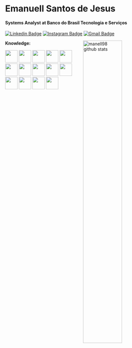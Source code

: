 # Emanuell Santos de Jesus
#### Systems Analyst at Banco do Brasil Tecnologia e Serviços 

[![Linkedin Badge](https://img.shields.io/badge/-Emanuell%20Santos-blue?style=flat-square&logo=Linkedin&logoColor=white&link=https://www.linkedin.com/in/manell98/)](https://www.linkedin.com/in/manell98/) 
[![Instagram Badge](https://img.shields.io/badge/-@u__manell-C13584?style=flat-square&logo=Instagram&logoColor=white&link=https://www.instagram.com/u_manell/)](https://www.instagram.com/u_manell/)
[![Gmail Badge](https://img.shields.io/badge/-dfmanu06@gmail.com-BB001B?style=flat-square&logo=Gmail&logoColor=white&link=mailto:dfmanu06@gmail.com)](mailto:dfmanu06@gmail.com)

<a href="https://github.com/manell98">
    <img width="50%" align="right" width="50%" alt="manell98 github stats" src="https://github-readme-stats.vercel.app/api?username=manell98&show_icons=false&hide_border=false"/>
</a>

**Knowledge:**  

<code><img height="40" width="40" src="https://www.vectorlogo.zone/logos/javascript/javascript-vertical.svg"></code>
<code><img height="40" width="40" src="https://www.vectorlogo.zone/logos/angular/angular-icon.svg"></code>
<code><img height="40" width="40" src="https://www.vectorlogo.zone/logos/typescriptlang/typescriptlang-icon.svg"></code>
<code><img height="40" width="40" src="https://www.vectorlogo.zone/logos/jestjsio/jestjsio-icon.svg"></code>
<code><img height="40" width="40" src="https://www.vectorlogo.zone/logos/java/java-icon.svg"></code>
<code><img height="40" width="40" src="https://www.vectorlogo.zone/logos/springio/springio-icon.svg"></code>
<code><img height="40" width="40" src="https://www.vectorlogo.zone/logos/php/php-icon.svg"></code>
<code><img height="40" width="40" src="https://www.vectorlogo.zone/logos/laravel/laravel-icon.svg"></code>
<code><img height="40" width="40" src="https://www.vectorlogo.zone/logos/git-scm/git-scm-icon.svg"></code>
<code><img height="40" width="40" src="https://www.vectorlogo.zone/logos/github/github-icon.svg"></code>
<code><img height="40" width="40" src="https://www.vectorlogo.zone/logos/docker/docker-official.svg"></code>
<code><img height="40" width="40" src="https://www.vectorlogo.zone/logos/oracle/oracle-icon.svg"></code>
<code><img height="40" width="40" src="https://www.vectorlogo.zone/logos/mongodb/mongodb-icon.svg"></code>
<code><img height="40" width="40" src="https://www.vectorlogo.zone/logos/mysql/mysql-official.svg"></code>
